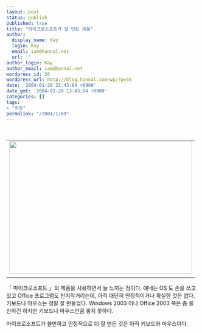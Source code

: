 ```yaml
---
layout: post
status: publish
published: true
title: "마이크로소프트가 잘 만든 제품"
author:
  display_name: Kay
  login: Kay
  email: iam@hannal.net
  url: ''
author_login: Kay
author_email: iam@hannal.net
wordpress_id: 56
wordpress_url: http://blog.hannal.com/wp/?p=56
date: '2004-01-20 22:43:04 +0900'
date_gmt: '2004-01-20 13:43:04 +0900'
categories: []
tags:
- "희망"
permalink: "/2004/1/69"
---
```

<p><center><br />
<table>
<tr>
<td><center><img src="http://blog.hannal.com/tt-attach/0323/040323221604964696/831776.gif" width="480" height="349"></center></td>
</tr>
<tr>
<td class="centerphoto"> </td>
</tr>
</table>
<p></center></p>
<p>「 마이크로소프트 」의 제품을 사용하면서 늘 느끼는 점이다. 얘네는 OS 도 손을 쓰고 있고 Office 프로그램도 만지작거리는데, 아직 대단히 안정적이거나 확실한 것은 없다. 키보드나 마우스는 정말 잘 만들었다. Windows 2003 이나 Office 2003 쪽은 좀 쓸만하긴 하지만 키보드나 마우스만큼 좋지 못하다.</p>
<p>마이크로소프트가 쓸만하고 안정적으로 더 잘 만든 것은 아직 키보드와 마우스이다.</p>
